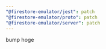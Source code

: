 ```yaml
---
"@firestore-emulator/jest": patch
"@firestore-emulator/proto": patch
"@firestore-emulator/server": patch
---
```


bump hoge
